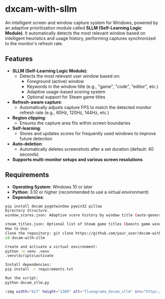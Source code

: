 # dxcam-with-sllm

An intelligent screen and window capture system for Windows, powered by an adaptive prioritization module called **SLLM (Self-Learning Logic Module)**. It automatically detects the most relevant window based on intelligent heuristics and usage history, performing captures synchronized to the monitor's refresh rate.

## Features

- **SLLM (Self-Learning Logic Module)**:
  - Detects the most relevant user window based on:
    - Foreground (active) window
    - Keywords in the window title (e.g., "game", "code", "editor", etc.)
    - Adaptive usage-based scoring system
    - Optional support for Steam game titles
- **Refresh-aware capture**:
  - Automatically adjusts capture FPS to match the detected monitor refresh rate (e.g., 60Hz, 120Hz, 144Hz, etc.)
- **Region clipping**:
  - Ensures the capture area fits within screen boundaries
- **Self-learning**:
  - Stores and updates scores for frequently used windows to improve future detection
- **Auto-deletion**:
  - Automatically deletes screenshots after a set duration (default: 40 seconds)
- **Supports multi-monitor setups and various screen resolutions**

## Requirements

- **Operating System**: Windows 10 or later
- **Python**: 3.10 or higher (recommended to use a virtual environment)
- **Dependencies**:

```bash
pip install dxcam pygetwindow pywin32 pillow
Directory Structure.
window_scores.json: Adaptive score history by window title (auto-generated)

steam_titles.json: Optional list of Steam game titles (boosts game window detection)
How to Use:
Clone the repository: git clone https://github.com/your_user/dxcam-with-sllm.git
cd dxcam-with-sllm

Create and activate a virtual environment:
python -m venv .venv
.venv\Scripts\activate

Install dependencies:
pip install -r requirements.txt

Run the script:
python dxcam_sllm.py

<img width="617" height="1389" alt="fluxograma_dxcam_sllm" src="https://github.com/user-attachments/assets/045fa0f1-f031-44dd-86c6-df41b1bf1417" />
 
